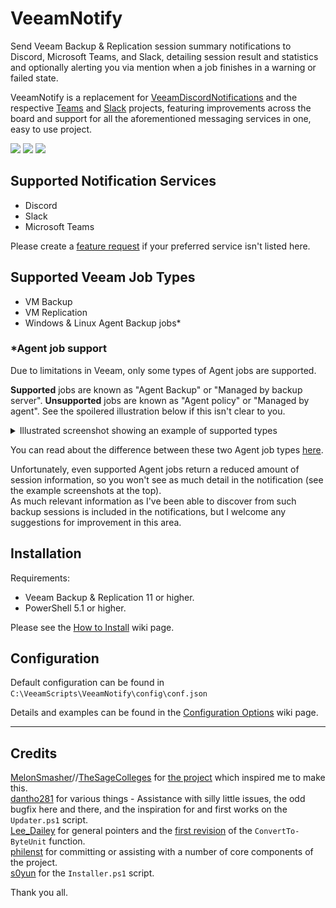 # VeeamNotify

Send Veeam Backup & Replication session summary notifications to Discord, Microsoft Teams, and Slack, detailing session result and statistics and optionally alerting you via mention when a job finishes in a warning or failed state.

VeeamNotify is a replacement for [VeeamDiscordNotifications](https://github.com/tigattack/VeeamDiscordNotifications) and the respective [Teams](https://github.com/tigattack/VeeamTeamsNotifications) and [Slack](https://github.com/tigattack/VeeamSlackNotifications) projects, featuring improvements across the board and support for all the aforementioned messaging services in one, easy to use project.

<img src="https://github.com/tigattack/VeeamNotify/blob/dev/asset/discord.png?raw=true" width="30%"></img> <img src="https://github.com/tigattack/VeeamNotify/blob/dev/asset/slack.png?raw=true" width="30%"></img> <img src="https://github.com/tigattack/VeeamNotify/blob/dev/asset/teams.png?raw=true" width="30%"></img>

## Supported Notification Services

* Discord
* Slack
* Microsoft Teams

Please create a [feature request](https://github.com/tigattack/VeeamNotify/issues/new?assignees=tigattack&labels=enhancement&template=feature_request.yml&title=[FEAT]+New+service:+) if your preferred service isn't listed here.

## Supported Veeam Job Types

* VM Backup
* VM Replication
* Windows & Linux Agent Backup jobs*

### *Agent job support

Due to limitations in Veeam, only some types of Agent jobs are supported.

**Supported** jobs are known as "Agent Backup" or "Managed by backup server". **Unsupported** jobs are known as "Agent policy" or "Managed by agent". See the spoilered illustration below if this isn't clear to you.

<details>
<summary>Illustrated screenshot showing an example of supported types</summary>
<img src="asset/agent-types.png" width="75%"></img>

**Note:** Linux Agent Backup jobs are also supported, this image is only an example.
</details>

You can read about the difference between these two Agent job types [here](https://helpcenter.veeam.com/docs/backup/agents/agent_job_protection_mode.html?ver=110#selecting-job-mode).

Unfortunately, even supported Agent jobs return a reduced amount of session information, so you won't see as much detail in the notification (see the example screenshots at the top).  
As much relevant information as I've been able to discover from such backup sessions is included in the notifications, but I welcome any suggestions for improvement in this area.

## Installation

Requirements:
* Veeam Backup & Replication 11 or higher.
* PowerShell 5.1 or higher.

Please see the [How to Install](https://github.com/tigattack/VeeamNotify/wiki/%F0%9F%94%A7-How-to-Install) wiki page.

## Configuration

Default configuration can be found in `C:\VeeamScripts\VeeamNotify\config\conf.json`

Details and examples can be found in the [Configuration Options](https://github.com/tigattack/VeeamNotify/wiki/%E2%9A%99%EF%B8%8F-Configuration-Options) wiki page.

---

## Credits

[MelonSmasher](https://github.com/MelonSmasher)//[TheSageColleges](https://github.com/TheSageColleges) for [the project](https://github.com/TheSageColleges/VeeamSlackNotifications) which inspired me to make this.  
[dantho281](https://github.com/dantho281) for various things - Assistance with silly little issues, the odd bugfix here and there, and the inspiration for and first works on the `Updater.ps1` script.  
[Lee_Dailey](https://reddit.com/u/Lee_Dailey) for general pointers and the [first revision](https://pastebin.com/srN5CKty) of the `ConvertTo-ByteUnit` function.  
[philenst](https://github.com/philenst) for committing or assisting with a number of core components of the project.  
[s0yun](https://github.com/s0yun) for the `Installer.ps1` script.  

Thank you all.
